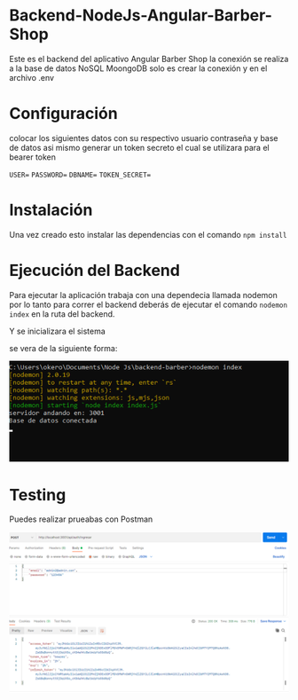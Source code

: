 # Backend-NodeJs-Angular-Barber-Shop

Este es el backend del aplicativo Angular Barber Shop 
la conexión se realiza a la base de datos NoSQL MoongoDB solo es crear la conexión y en el archivo .env 

# Configuración

colocar los siguientes datos  con su respectivo usuario contraseña y base de datos asi mismo generar un token secreto el cual se utilizara para el bearer token 

`USER=`
`PASSWORD=`
`DBNAME=`
`TOKEN_SECRET= `

# Instalación

Una vez creado esto instalar las dependencias con el comando `npm install`

# Ejecución del Backend

Para ejecutar la aplicación trabaja con una dependecia llamada nodemon por lo tanto para correr el backend deberás de ejecutar el comando `nodemon index` en  la ruta del backend.

Y se inicializara el sistema 

se vera de la siguiente forma: 

<img src="./1.PNG">

# Testing

Puedes realizar prueabas con Postman 

<img src="./2.PNG">